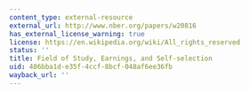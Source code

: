 ```yaml
---
content_type: external-resource
external_url: http://www.nber.org/papers/w20816
has_external_license_warning: true
license: https://en.wikipedia.org/wiki/All_rights_reserved
status: ''
title: Field of Study, Earnings, and Self-selection
uid: 486bba1d-e35f-4ccf-8bcf-048af6ee36fb
wayback_url: ''
---
```

